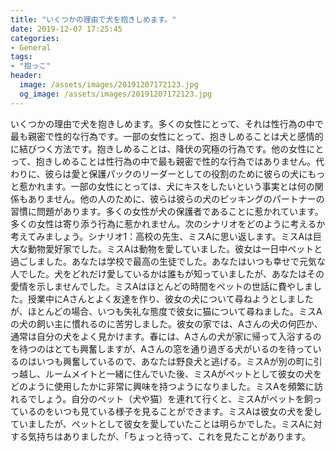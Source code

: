 ```yaml
---
title: "いくつかの理由で犬を抱きしめます。"
date: 2019-12-07 17:25:45
categories:
- General
tags:
- "抱っこ"
header:
  image: /assets/images/20191207172123.jpg
  og_image: /assets/images/20191207172123.jpg
---
```


いくつかの理由で犬を抱きしめます。多くの女性にとって、それは性行為の中で最も親密で性的な行為です。一部の女性にとって、抱きしめることは犬と感情的に結びつく方法です。抱きしめることは、降伏の究極の行為です。他の女性にとって、抱きしめることは性行為の中で最も親密で性的な行為ではありません。代わりに、彼らは愛と保護パックのリーダーとしての役割のために彼らの犬にもっと惹かれます。一部の女性にとっては、犬にキスをしたいという事実とは何の関係もありません。他の人のために、彼らは彼らの犬のピッキングのパートナーの習慣に問題があります。多くの女性が犬の保護者であることに惹かれています。多くの女性は寄り添う行為に惹かれません。次のシナリオをどのように考えるか考えてみましょう。シナリオ1：高校の先生、ミスAに思い返します。ミスAは巨大な動物愛好家でした。ミスAは動物を愛していました。彼女は一日中ペットと過ごしました。あなたは学校で最高の生徒でした。あなたはいつも幸せで元気な人でした。犬をどれだけ愛しているかは誰もが知っていましたが、あなたはその愛情を示しませんでした。ミスAはほとんどの時間をペットの世話に費やしました。授業中にAさんとよく友達を作り、彼女の犬について尋ねようとしましたが、ほとんどの場合、いつも失礼な態度で彼女に猫について尋ねました。ミスAの犬の飼い主に慣れるのに苦労しました。彼女の家では、Aさんの犬の何匹か、通常は自分の犬をよく見かけます。春には、Aさんの犬が家に帰って入浴するのを待つのはとても興奮しますが、Aさんの窓を通り過ぎる犬がいるのを待っているのはいつも興奮しているので、あなたは野良犬と逃げる。ミスAが別の町に引っ越し、ルームメイトと一緒に住んでいた後、ミスAがペットとして彼女の犬をどのように使用したかに非常に興味を持つようになりました。ミスAを頻繁に訪れるでしょう。自分のペット（犬や猫）を連れて行くと、ミスAがペットを飼っているのをいつも見ている様子を見ることができます。ミスAは彼女の犬を愛していましたが、ペットとして彼女を愛していたことは明らかでした。ミスAに対する気持ちはありましたが、「ちょっと待って、これを見たことがあります。
